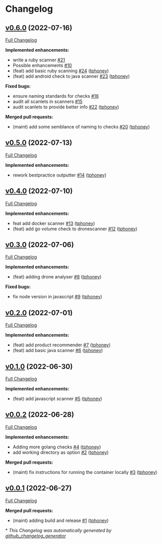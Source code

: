 # Changelog

## [v0.6.0](https://github.com/tphoney/best_practice/tree/v0.6.0) (2022-07-16)

[Full Changelog](https://github.com/tphoney/best_practice/compare/v0.5.0...v0.6.0)

**Implemented enhancements:**

- write a ruby scanner [\#21](https://github.com/tphoney/best_practice/issues/21)
- Possible enhancements [\#10](https://github.com/tphoney/best_practice/issues/10)
- \(feat\) add basic ruby scanning [\#24](https://github.com/tphoney/best_practice/pull/24) ([tphoney](https://github.com/tphoney))
- \(feat\) add android check to java scanner [\#23](https://github.com/tphoney/best_practice/pull/23) ([tphoney](https://github.com/tphoney))

**Fixed bugs:**

- ensure naming standards for checks [\#16](https://github.com/tphoney/best_practice/issues/16)
- audit all scanlets in scanners [\#15](https://github.com/tphoney/best_practice/issues/15)
- audit scanlets to provide better info [\#22](https://github.com/tphoney/best_practice/pull/22) ([tphoney](https://github.com/tphoney))

**Merged pull requests:**

- \(maint\) add some semblance of naming to checks [\#20](https://github.com/tphoney/best_practice/pull/20) ([tphoney](https://github.com/tphoney))

## [v0.5.0](https://github.com/tphoney/best_practice/tree/v0.5.0) (2022-07-13)

[Full Changelog](https://github.com/tphoney/best_practice/compare/v0.4.0...v0.5.0)

**Implemented enhancements:**

- rework bestpractice outputter [\#14](https://github.com/tphoney/best_practice/pull/14) ([tphoney](https://github.com/tphoney))

## [v0.4.0](https://github.com/tphoney/best_practice/tree/v0.4.0) (2022-07-10)

[Full Changelog](https://github.com/tphoney/best_practice/compare/v0.3.0...v0.4.0)

**Implemented enhancements:**

- feat add docker scanner [\#13](https://github.com/tphoney/best_practice/pull/13) ([tphoney](https://github.com/tphoney))
- \(feat\) add go volume check to dronescanner [\#12](https://github.com/tphoney/best_practice/pull/12) ([tphoney](https://github.com/tphoney))

## [v0.3.0](https://github.com/tphoney/best_practice/tree/v0.3.0) (2022-07-06)

[Full Changelog](https://github.com/tphoney/best_practice/compare/v0.2.0...v0.3.0)

**Implemented enhancements:**

- \(feat\) adding drone analyser [\#8](https://github.com/tphoney/best_practice/pull/8) ([tphoney](https://github.com/tphoney))

**Fixed bugs:**

- fix node version in javascript [\#9](https://github.com/tphoney/best_practice/pull/9) ([tphoney](https://github.com/tphoney))

## [v0.2.0](https://github.com/tphoney/best_practice/tree/v0.2.0) (2022-07-01)

[Full Changelog](https://github.com/tphoney/best_practice/compare/v0.1.0...v0.2.0)

**Implemented enhancements:**

- \(feat\) add product recommender [\#7](https://github.com/tphoney/best_practice/pull/7) ([tphoney](https://github.com/tphoney))
- \(feat\) add basic java scanner [\#6](https://github.com/tphoney/best_practice/pull/6) ([tphoney](https://github.com/tphoney))

## [v0.1.0](https://github.com/tphoney/best_practice/tree/v0.1.0) (2022-06-30)

[Full Changelog](https://github.com/tphoney/best_practice/compare/v0.0.2...v0.1.0)

**Implemented enhancements:**

- \(feat\) add javascript scanner [\#5](https://github.com/tphoney/best_practice/pull/5) ([tphoney](https://github.com/tphoney))

## [v0.0.2](https://github.com/tphoney/best_practice/tree/v0.0.2) (2022-06-28)

[Full Changelog](https://github.com/tphoney/best_practice/compare/v0.0.1...v0.0.2)

**Implemented enhancements:**

- Adding more golang checks [\#4](https://github.com/tphoney/best_practice/pull/4) ([tphoney](https://github.com/tphoney))
- add working directory as option [\#2](https://github.com/tphoney/best_practice/pull/2) ([tphoney](https://github.com/tphoney))

**Merged pull requests:**

- \(maint\) fix instructions for running the container locally [\#3](https://github.com/tphoney/best_practice/pull/3) ([tphoney](https://github.com/tphoney))

## [v0.0.1](https://github.com/tphoney/best_practice/tree/v0.0.1) (2022-06-27)

[Full Changelog](https://github.com/tphoney/best_practice/compare/8b1ac580f9f92a127ef90f0bf826d8f5670d111e...v0.0.1)

**Merged pull requests:**

- \(maint\) adding build and release [\#1](https://github.com/tphoney/best_practice/pull/1) ([tphoney](https://github.com/tphoney))

\* *This Changelog was automatically generated by [github_changelog_generator](https://github.com/github-changelog-generator/github-changelog-generator)*
